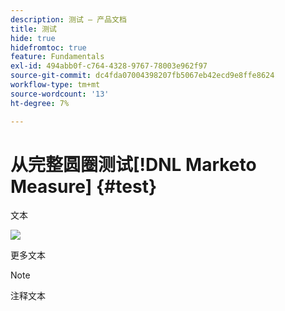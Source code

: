 ```yaml
---
description: 测试 — 产品文档
title: 测试
hide: true
hidefromtoc: true
feature: Fundamentals
exl-id: 494abb0f-c764-4328-9767-78003e962f97
source-git-commit: dc4fda07004398207fb5067eb42ecd9e8ffe8624
workflow-type: tm+mt
source-wordcount: '13'
ht-degree: 7%

---
```


# 从完整圆圈测试[!DNL Marketo Measure] {#test}

文本

![](assets/drilldown_3.gif)

更多文本

>[!NOTE]
>
>注释文本
